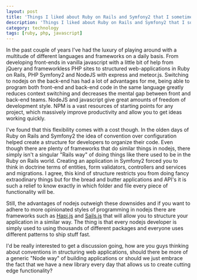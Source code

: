 ```yaml
---
layout: post
title: 'Things I liked about Ruby on Rails and Symfony2 that I sometimes miss in NodeJS'
description: 'Things I liked about Ruby on Rails and Symfony2 that I sometimes miss in NodeJS'
category: technology
tags: [ruby, php, javascript]
---
```


In the past couple of years I've had the luxury of playing around with a multitude of different languages and frameworks on a daily basis. From developing front-ends in vanilla javascript with a little bit of help from jQuery and frameworkless PHP sites to structured web-applications in Ruby on Rails, PHP Symfony2 and NodeJS with express and meteor.js. Switching to nodejs on the back-end has had a lot of advantages for me, being able to program both front-end and back-end code in the same language greatly reduces context switching and decreases the mental gap between front and back-end teams. NodeJS and javascript give great amounts of freedom of development style. NPM is a vast resources of starting points for any project, which massively improve productivity and allow you to get ideas working quickly.

I've found that this flexibility comes with a cost though. In the olden days of Ruby on Rails and Symfony2 the idea of convention over configuration helped create a structure for developers to organize their code. Even though there are plenty of frameworks that do similar things in nodejs, there simply isn't a singular "Rails way" of doing things like there used to be in the Ruby on Rails world. Creating an application in Symfony2 forced you to think in doctrine terms of entities, form validators, controllers and services and migrations. I agree, this kind of structure restricts you from doing fancy extraodinary things but for the bread and butter applications and API's it is such a relief to know exactly in which folder and file every piece of functionality will be.

Still, the advantages of nodejs outweigh these downsides and if you want to adhere to more opinionated styles of programming in nodejs there are frameworks such as [Hapi.js](http://hapijs.com) and [Sails.js](http://sailsjs.org) that will allow you to structure your application in a similar way. The thing is that every nodejs developer is simply used to using thousands of different packages and everyone uses different patterns to ship stuff fast.

I'd be really interested to get a discussion going, how are you guys thinking about conventions in structuring web applications, should there be more of a generic "Node way" of building applications or should we just embrace the fact that we have a new library every day that allows us to create cutting edge functionality?
